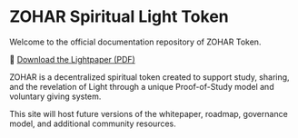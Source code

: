# ZOHAR Spiritual Light Token

Welcome to the official documentation repository of ZOHAR Token.

📄 [Download the Lightpaper (PDF)](https://zohartoken.github.io/lightpaperv1.0/lightpaper.pdf)

ZOHAR is a decentralized spiritual token created to support study, sharing, and the revelation of Light through a unique Proof-of-Study model and voluntary giving system.

This site will host future versions of the whitepaper, roadmap, governance model, and additional community resources.
